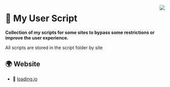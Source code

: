 <p>  
  <img align="right" src="https://api.visitorbadge.io/api/visitors?path=https://github.com/Ralex91/userScripts/README.md&countColor=%2337d67a">
  <h1>📜 My User Script</h1>
</p>

**Collection of my scripts for some sites to bypass some restrictions or improve the user experience.**

All scripts are stored in the script folder by site

## 🌍 Website

- 🔗 [loading.io](https://loading.io/)
